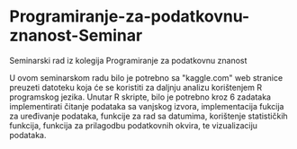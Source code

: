 # Programiranje-za-podatkovnu-znanost-Seminar
Seminarski rad iz kolegija Programiranje za podatkovnu znanost

U ovom seminarskom radu bilo je potrebno sa "kaggle.com" web stranice preuzeti datoteku koja će se koristiti za daljnju analizu korištenjem R programskog jezika.
Unutar R skripte, bilo je potrebno kroz 6 zadataka implementirati čitanje podataka sa vanjskog izvora, implementacija fukcija za uređivanje podataka, funkcije za rad sa datumima, korištenje statističkih funkcija, funkcija za prilagodbu podatkovnih okvira, te vizualizaciju podataka.
